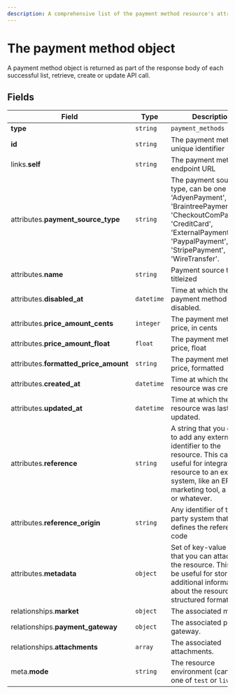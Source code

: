 ```yaml
---
description: A comprehensive list of the payment method resource's attributes and relationships.
---
```


# The payment method object

A payment method object is returned as part of the response body of each successful list, retrieve, create or update API call.

## Fields

| Field          | Type     | Description                                  |
| -------------- | -------- | -------------------------------------------- |
| **type**       | `string` | `payment_methods`                        |
| **id**         | `string` | The payment method unique identifier  |
| links.**self** | `string` | The payment method endpoint URL       |
| attributes.**payment_source_type** | `string` | The payment source type, can be one of: 'AdyenPayment', 'BraintreePayment', 'CheckoutComPayment', 'CreditCard', 'ExternalPayment', 'PaypalPayment', 'StripePayment', or 'WireTransfer'. |
| attributes.**name** | `string` | Payment source type, titleized |
| attributes.**disabled_at** | `datetime` | Time at which the payment method was disabled. |
| attributes.**price_amount_cents** | `integer` | The payment method's price, in cents |
| attributes.**price_amount_float** | `float` | The payment method's price, float |
| attributes.**formatted_price_amount** | `string` | The payment method's price, formatted |
| attributes.**created_at** | `datetime` | Time at which the resource was created. |
| attributes.**updated_at** | `datetime` | Time at which the resource was last updated. |
| attributes.**reference** | `string` | A string that you can use to add any external identifier to the resource. This can be useful for integrating the resource to an external system, like an ERP, a marketing tool, a CRM, or whatever. |
| attributes.**reference_origin** | `string` | Any identifier of the third party system that defines the reference code |
| attributes.**metadata** | `object` | Set of key-value pairs that you can attach to the resource. This can be useful for storing additional information about the resource in a structured format. |
| relationships.**market** | `object` | The associated market. |
| relationships.**payment_gateway** | `object` | The associated payment gateway. |
| relationships.**attachments** | `array` | The associated attachments. |
| meta.**mode** | `string` | The resource environment \(can be one of `test` or `live`\) |

